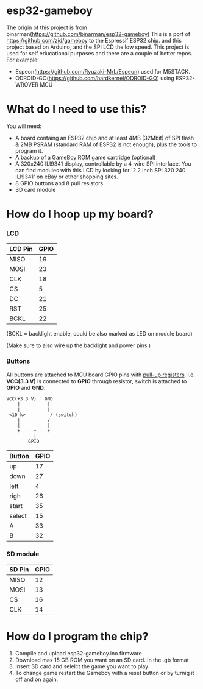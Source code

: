 # esp32-gameboy

The origin of this project is from binarman(https://github.com/binarman/esp32-gameboy)
This is a port of https://github.com/zid/gameboy to the Espressif ESP32 chip. and this project based on Arduino, and the SPI LCD the low speed. This project is used for self educational purposes and there are a couple of better repos. For example:

- Espeon(https://github.com/Ryuzaki-MrL/Espeon) used for M5STACK.
- ODROID-GO(https://github.com/hardkernel/ODROID-GO) using ESP32-WROVER MCU


# What do I need to use this?

You will need:
* A board containg an ESP32 chip and at least 4MB (32Mbit) of SPI flash & 2MB PSRAM (standard RAM of ESP32 is not enough), plus the tools to program it.
* A backup of a GameBoy ROM game cartridge (optional)
* A 320x240 ILI9341 display, controllable by a 4-wire SPI interface. You can find modules with this LCD by
looking for '2.2 inch SPI 320 240 ILI9341' on eBay or other shopping sites.
* 8 GPIO buttons and 8 pull resistors
* SD card module

# How do I hoop up my board?

### LCD

| LCD Pin | GPIO |
| ------- | ---- |
| MISO    |  19  |
| MOSI    |  23  |
| CLK     |  18  |
| CS      |   5  |
| DC      |  21  |
| RST     |  25  |
| BCKL    |  22  |

(BCKL = backlight enable, could be also marked as LED on module board)

(Make sure to also wire up the backlight and power pins.)

### Buttons

All buttons are attached to MCU board GPIO pins with [pull-up registers](https://en.wikipedia.org/wiki/Pull-up_resistor).
i.e. **VCC(3.3 V)** is connected to **GPIO** through resistor, switch is attached to **GPIO** and **GND**:

```
VCC(+3.3 V)   GND
    |          |
    |          |
 <10 k>         / (switch)
    |          /
    |          |
    +-----+----+
          |
        GPIO
```

| Button | GPIO |
| ------ | ---- |
| up     | 17   |
| down   | 27   |
| left   | 4    |
| righ   | 26   |
| start  | 35   |
| select | 15   |
| A      | 33   |
| B      | 32   |

### SD module

| SD Pin | GPIO |
| ------ | ---- |
| MISO   | 12   |
| MOSI   | 13   |
| CS     | 16   |
| CLK    | 14   |


# How do I program the chip?

1. Compile and upload esp32-gameboy.ino firmware
2. Download max 15 GB ROM you want on an SD card. In the .gb format 
3. Insert SD card and selelct the game you want to play
4. To change game restart the Gameboy with a reset button or by turnig it off and on again.

